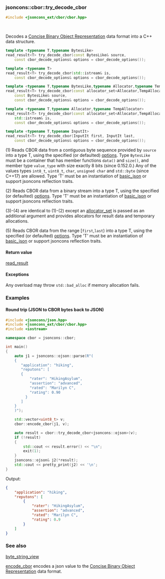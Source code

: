 ### jsoncons::cbor::try_decode_cbor

```cpp
#include <jsoncons_ext/cbor/cbor.hpp>
```

<br>

Decodes a [Concise Binary Object Representation](http://cbor.io/) data format into a C++ data structure.

```cpp
template <typename T,typename BytesLike>
read_result<T> try_decode_cbor(const BytesLike& source,
    const cbor_decode_options& options = cbor_decode_options());        (1) (since 1.4.0)

template <typename T>
read_result<T> try_decode_cbor(std::istream& is,
    const cbor_decode_options& options = cbor_decode_options());        (2) (since 1.4.0)

template <typename T,typename BytesLike,typename Allocator,typename TempAllocator>
read_result<T> try_decode_cbor(const allocator_set<Allocator,TempAllocator>& alloc_set,
    const BytesLike& source,
    const cbor_decode_options& options = cbor_decode_options());        (3) (since 1.4.0)

template <typename T,typename Allocator,typename TempAllocator>
read_result<T> try_decode_cbor(const allocator_set<Allocator,TempAllocator>& alloc_set,
    std::istream& is,
    const cbor_decode_options& options = cbor_decode_options());        (4) (since 1.4.0)

template <typename T,typename InputIt>
read_result<T> try_decode_cbor(InputIt first, InputIt last,
    const cbor_decode_options& options = cbor_decode_options());        (5) (since 1.4.0)
```

(1) Reads CBOR data from a contiguous byte sequence provided by `source` into a type T, using the specified (or defaulted) [options](cbor_options.md). 
Type `BytesLike` must be a container that has member functions `data()` and `size()`, 
and member type `value_type` with size exactly 8 bits (since 0.152.0.)
Any of the values types `int8_t`, `uint8_t`, `char`, `unsigned char` and `std::byte` (since C++17) are allowed.
Type 'T' must be an instantiation of [basic_json](../basic_json.md) or support jsoncons reflection traits.

(2) Reads CBOR data from a binary stream into a type T, using the specified (or defaulted) [options](cbor_options.md). 
Type 'T' must be an instantiation of [basic_json](../basic_json.md) or support jsoncons reflection traits.

(3)-(4) are identical to (1)-(2) except an [allocator_set](allocator_set.md) is passed as an additional argument and
provides allocators for result data and temporary allocations.

(5) Reads CBOR data from the range [`first`,`last`) into a type T, using the specified (or defaulted) [options](cbor_options.md). 
Type 'T' must be an instantiation of [basic_json](../basic_json.md) or support jsoncons reflection traits.

#### Return value

[read_result<T>](read_result.md)

#### Exceptions

Any overload may throw `std::bad_alloc` if memory allocation fails.

### Examples

#### Round trip (JSON to CBOR bytes back to JSON)

```cpp
#include <jsoncons/json.hpp>
#include <jsoncons_ext/cbor/cbor.hpp>
#include <iostream>

namespace cbor = jsoncons::cbor;

int main()
{
    auto j1 = jsoncons::ojson::parse(R"(
    {
       "application": "hiking",
       "reputons": [
       {
           "rater": "HikingAsylum",
           "assertion": "advanced",
           "rated": "Marilyn C",
           "rating": 0.90
         }
       ]
    }
    )");

    std::vector<uint8_t> v;
    cbor::encode_cbor(j1, v);

    auto result = cbor::try_decode_cbor<jsoncons::ojson>(v);
    if (!result)
    {
        std::cout << result.error() << "\n";
        exit(1);
    }
    jsoncons::ojson& j2(*result);
    std::cout << pretty_print(j2) << '\n';
}
```
Output:
```json
{
    "application": "hiking",
    "reputons": [
        {
            "rater": "HikingAsylum",
            "assertion": "advanced",
            "rated": "Marilyn C",
            "rating": 0.9
        }
    ]
}
```

### See also

[byte_string_view](../byte_string_view.md)  

[encode_cbor](encode_cbor.md) encodes a json value to the [Concise Binary Object Representation](http://cbor.io/) data format.  


